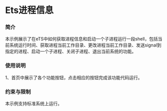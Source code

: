 # Ets进程信息



### 简介

本示例展示了在eTS中如何获取进程信息和启动一个子进程运行一段shell，包括当前系统运行时间、获取进程当前工作目录、更改进程当前工作目录、发送signal到指定的进程、启动一个子进程、关闭子进程、退出当前系统的功能。

### 使用说明

1、首页中展示了各个功能按钮，点击相应的按钮完成该功能代码运行。



### 约束与限制

本示例支持标准系统上运行。
